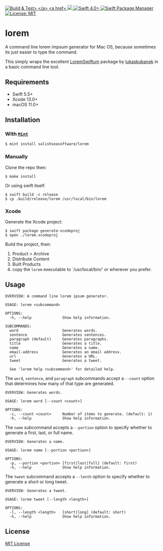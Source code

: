 <p align="left">
    <a href="https://github.com/salishseasoftware/lorem/actions/workflows/build+test.yml">
        <img src="https://github.com/salishseasoftware/lorem/actions/workflows/build+test.yml/badge.svg"  alt="Build &amp; Test>
    </a>
    <a href="https://github.com/salishseasoftware/lorem/releases">
        <img src="https://img.shields.io/github/release/salishseasoftware/lorem/all.svg?style=flat-square">
    </a>
    <a href="https://developer.apple.com/swift">
        <img src="https://img.shields.io/badge/Swift-5.5+-orange.svg?style=flat-square" alt="Swift 4.0+">
    </a>
    <a href="https://swift.org/package-manager">
        <img src="https://img.shields.io/badge/SPM-compatible-brightgreen.svg?style=flat-square" alt="Swift Package Manager">
    </a>
    <a href="LICENSE.md">
        <img src="https://img.shields.io/badge/license-MIT-lightgrey.svg?style=flat-square" alt="License: MIT">
    </a>
</p>


# lorem

A command line lorem impsum generator for Mac OS, because sometimes its just easier to type the command.

This simply wraps the excellent [LoremSwiftum](https://github.com/lukaskubanek/LoremSwiftum) package by [lukaskubanek](https://github.com/lukaskubanek/LoremSwiftum/commits?author=lukaskubanek) in a basic command line tool.

## Requirements

- Swift 5.5+
- Xcode 13.0+
- macOS 11.0+

## Installation

### With [`Mint`](https://github.com/yonaskolb/Mint)

```sh
$ mint install salishseasoftware/lorem
```

### Manually

Clone the repo then:

```
$ make install
```

Or using swift itself:

```
$ swift build -c release
$ cp .build/release/lorem /usr/local/bin/lorem
```

### Xcode

Generate the Xcode project:

```
$ swift package generate-xcodeproj
$ open ./lorem.xcodeproj
```

Build the project, then:

1. Product > Archive
1. Distribute Content
1. Built Products
1. copy the `lorem` executable to `/usr/local/bin/' or wherever you prefer.

## Usage

```
OVERVIEW: A command line lorem ipsum generator.

USAGE: lorem <subcommand>

OPTIONS:
  -h, --help              Show help information.

SUBCOMMANDS:
  word                    Generates words.
  sentence                Generates sentences.
  paragraph (default)     Generates paragraphs.
  title                   Generates a title.
  name                    Generates a name.
  email-address           Generates an email address.
  url                     Generates a URL.
  tweet                   Generates a tweet.

  See 'lorem help <subcommand>' for detailed help.
```
  
The `word`, `sentence`, and `paragraph` subcommands accept a `--count` option that determines how many of that type are generated.

```
OVERVIEW: Generates words.

USAGE: lorem word [--count <count>]

OPTIONS:
  -c, --count <count>     Number of items to generate. (default: 1)
  -h, --help              Show help information.
```
  
The `name` subcommand accepts a `--portion` option to specify whether to generate a first, last, or full name.

```
OVERVIEW: Generates a name.

USAGE: lorem name [--portion <portion>]

OPTIONS:
  -p, --portion <portion> [first|last|full] (default: first)
  -h, --help              Show help information.
```

The `tweet` subcommand accepts a `--lenth` option to specify whether to generate a short or long tweet.

```
OVERVIEW: Generates a tweet.

USAGE: lorem tweet [--length <length>]

OPTIONS:
  -l, --length <length>   [short|long] (default: short)
  -h, --help              Show help information.
```

## License

[MIT License](LICENSE.md)
